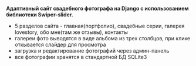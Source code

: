 **Адаптивный сайт свадебного фотографа на Django с использованием библиотеки Swiper-slider.**

- 5 разделов сайта - главная(портфолио), свадебные серии, галерея lovestory, обо мне(там же отзывы), контакты
- галереи фото выводятся в виде альбома из трех столбцов, при клике откывается слайдер для просмотра
- загрузка и редактирование фотографий через админ-панель
- все фотографии хранятся в стандартной БД SQLite3

